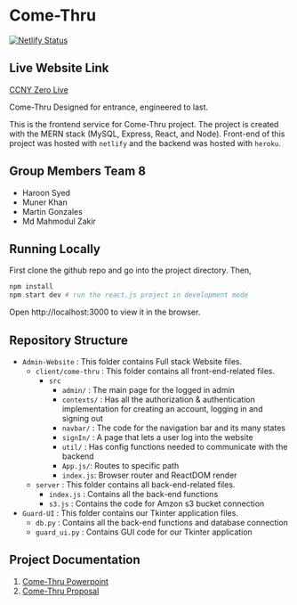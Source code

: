 # Come-Thru
[![Netlify Status](https://api.netlify.com/api/v1/badges/77b3afd5-b2ef-4d5a-8ba3-a2e52fa2a111/deploy-status)](https://app.netlify.com/sites/come-thru/deploys)

## Live Website Link
[CCNY Zero Live](https://come-thru.netlify.app/)

Come-Thru Designed for entrance, engineered to last.

This is the frontend service for Come-Thru project. The project is created with the MERN stack (MySQL, Express, React, and Node). Front-end of this project was hosted with `netlify` and the backend was hosted with `heroku`. 

## Group Members Team 8
- Haroon Syed
- Muner Khan 
- Martin Gonzales
- Md Mahmodul Zakir

## Running Locally
First clone the github repo and go into the project directory. Then,
```bash
npm install
npm start dev # run the react.js project in development mode
```
Open http://localhost:3000 to view it in the browser.

## Repository Structure
- `Admin-Website` : This folder contains Full stack Website files. 
  - `client/come-thru` : This folder contains all front-end-related files. 
    - `src`   
      - `admin/` : The main page for the logged in admin
      - `contexts/` : Has all the authorization & authentication implementation for creating an account, logging in and signing out
      - `navbar/` : The code for the navigation bar and its many states
      - `signIn/` : A page that lets a user log into the website
      - `util/` : Has config functions needed to communicate with the backend
      - `App.js/`: Routes to specific path
      - `index.js`: Browser router and ReactDOM render
  - `server` : This folder contains all back-end-related files. 
    - `index.js` : Contains all the back-end functions
    - `s3.js` : Contains the code for Amzon s3 bucket connection
- `Guard-UI` : This folder contains our Tkinter application files.
  - `db.py` : Contains all the back-end functions and database connection
  - `guard_ui.py` : Contains GUI code for our Tkinter application
   
## Project Documentation
1. [Come-Thru Powerpoint](https://drive.google.com/file/d/11BTRRMZfQFwb-vi__FjNdz-cUS9OFXV8/view?usp=sharing)
2. [Come-Thru Proposal](https://drive.google.com/file/d/11BTRRMZfQFwb-vi__FjNdz-cUS9OFXV8/view?usp=sharing)  

